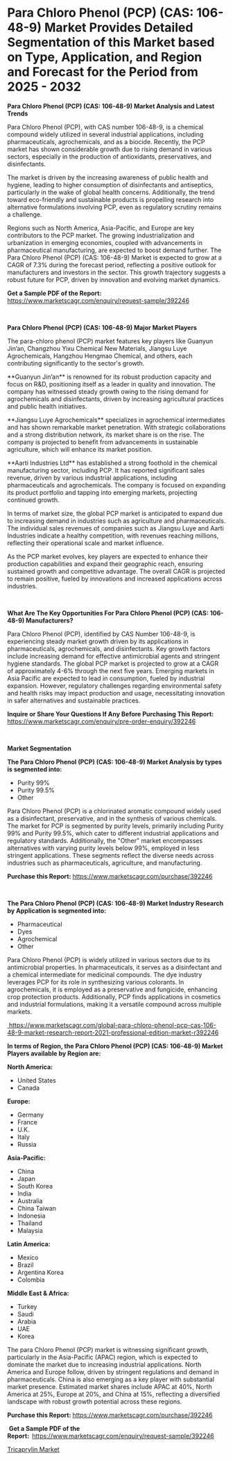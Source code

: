 <p><h1>Para Chloro Phenol (PCP) (CAS: 106-48-9) Market Provides Detailed Segmentation of this Market based on Type, Application, and Region and Forecast for the Period from 2025 - 2032</h1></p><p><strong>Para Chloro Phenol (PCP) (CAS: 106-48-9) Market Analysis and Latest Trends</strong></p>
<p><p>Para Chloro Phenol (PCP), with CAS number 106-48-9, is a chemical compound widely utilized in several industrial applications, including pharmaceuticals, agrochemicals, and as a biocide. Recently, the PCP market has shown considerable growth due to rising demand in various sectors, especially in the production of antioxidants, preservatives, and disinfectants. </p><p>The market is driven by the increasing awareness of public health and hygiene, leading to higher consumption of disinfectants and antiseptics, particularly in the wake of global health concerns. Additionally, the trend toward eco-friendly and sustainable products is propelling research into alternative formulations involving PCP, even as regulatory scrutiny remains a challenge.</p><p>Regions such as North America, Asia-Pacific, and Europe are key contributors to the PCP market. The growing industrialization and urbanization in emerging economies, coupled with advancements in pharmaceutical manufacturing, are expected to boost demand further. The Para Chloro Phenol (PCP) (CAS: 106-48-9) Market is expected to grow at a CAGR of 7.3% during the forecast period, reflecting a positive outlook for manufacturers and investors in the sector. This growth trajectory suggests a robust future for PCP, driven by innovation and evolving market dynamics.</p></p>
<p><strong>Get a Sample PDF of the Report:&nbsp;</strong> <a href="https://www.marketscagr.com/enquiry/request-sample/392246?utm_campaign=1126&utm_medium=2&utm_source=Github&utm_content=ia&utm_term=17012025&utm_id=para-chloro-phenol-pcp-cas-106-48-9">https://www.marketscagr.com/enquiry/request-sample/392246</a></p>
<p>&nbsp;</p>
<p><strong>Para Chloro Phenol (PCP) (CAS: 106-48-9) Major Market Players</strong></p>
<p><p>The para-chloro phenol (PCP) market features key players like Guanyun Jin’an, Changzhou Yixu Chemical New Materials, Jiangsu Luye Agrochemicals, Hangzhou Hengmao Chemical, and others, each contributing significantly to the sector's growth.</p><p>**Guanyun Jin’an** is renowned for its robust production capacity and focus on R&D, positioning itself as a leader in quality and innovation. The company has witnessed steady growth owing to the rising demand for agrochemicals and disinfectants, driven by increasing agricultural practices and public health initiatives.</p><p>**Jiangsu Luye Agrochemicals** specializes in agrochemical intermediates and has shown remarkable market penetration. With strategic collaborations and a strong distribution network, its market share is on the rise. The company is projected to benefit from advancements in sustainable agriculture, which will enhance its market position.</p><p>**Aarti Industries Ltd** has established a strong foothold in the chemical manufacturing sector, including PCP. It has reported significant sales revenue, driven by various industrial applications, including pharmaceuticals and agrochemicals. The company is focused on expanding its product portfolio and tapping into emerging markets, projecting continued growth.</p><p>In terms of market size, the global PCP market is anticipated to expand due to increasing demand in industries such as agriculture and pharmaceuticals. The individual sales revenues of companies such as Jiangsu Luye and Aarti Industries indicate a healthy competition, with revenues reaching millions, reflecting their operational scale and market influence.</p><p>As the PCP market evolves, key players are expected to enhance their production capabilities and expand their geographic reach, ensuring sustained growth and competitive advantage. The overall CAGR is projected to remain positive, fueled by innovations and increased applications across industries.</p></p>
<p>&nbsp;</p>
<p><strong>What Are The Key Opportunities For Para Chloro Phenol (PCP) (CAS: 106-48-9) Manufacturers?</strong></p>
<p><p>Para Chloro Phenol (PCP), identified by CAS Number 106-48-9, is experiencing steady market growth driven by its applications in pharmaceuticals, agrochemicals, and disinfectants. Key growth factors include increasing demand for effective antimicrobial agents and stringent hygiene standards. The global PCP market is projected to grow at a CAGR of approximately 4-6% through the next five years. Emerging markets in Asia Pacific are expected to lead in consumption, fueled by industrial expansion. However, regulatory challenges regarding environmental safety and health risks may impact production and usage, necessitating innovation in safer alternatives and sustainable practices.</p></p>
<p><strong>Inquire or Share Your Questions If Any Before Purchasing This Report:</strong> <a href="https://www.marketscagr.com/enquiry/pre-order-enquiry/392246?utm_campaign=1126&utm_medium=2&utm_source=Github&utm_content=ia&utm_term=17012025&utm_id=para-chloro-phenol-pcp-cas-106-48-9">https://www.marketscagr.com/enquiry/pre-order-enquiry/392246</a></p>
<p>&nbsp;</p>
<p><strong>Market Segmentation</strong></p>
<p><strong>The Para Chloro Phenol (PCP) (CAS: 106-48-9) Market Analysis by types is segmented into:</strong></p>
<p><ul><li>Purity 99%</li><li>Purity 99.5%</li><li>Other</li></ul></p>
<p><p>Para Chloro Phenol (PCP) is a chlorinated aromatic compound widely used as a disinfectant, preservative, and in the synthesis of various chemicals. The market for PCP is segmented by purity levels, primarily including Purity 99% and Purity 99.5%, which cater to different industrial applications and regulatory standards. Additionally, the "Other" market encompasses alternatives with varying purity levels below 99%, employed in less stringent applications. These segments reflect the diverse needs across industries such as pharmaceuticals, agriculture, and manufacturing.</p></p>
<p><strong>Purchase this Report:&nbsp;</strong><a href="https://www.marketscagr.com/purchase/392246?utm_campaign=1126&utm_medium=2&utm_source=Github&utm_content=ia&utm_term=17012025&utm_id=para-chloro-phenol-pcp-cas-106-48-9">https://www.marketscagr.com/purchase/392246</a></p>
<p>&nbsp;</p>
<p><strong>The Para Chloro Phenol (PCP) (CAS: 106-48-9) Market Industry Research by Application is segmented into:</strong></p>
<p><ul><li>Pharmaceutical</li><li>Dyes</li><li>Agrochemical</li><li>Other</li></ul></p>
<p><p>Para Chloro Phenol (PCP) is widely utilized in various sectors due to its antimicrobial properties. In pharmaceuticals, it serves as a disinfectant and a chemical intermediate for medicinal compounds. The dye industry leverages PCP for its role in synthesizing various colorants. In agrochemicals, it is employed as a preservative and fungicide, enhancing crop protection products. Additionally, PCP finds applications in cosmetics and industrial formulations, making it a versatile compound across multiple markets.</p></p>
<p><a href="https://www.marketscagr.com/global-para-chloro-phenol-pcp-cas-106-48-9-market-research-report-2021-professional-edition-market-r392246?utm_campaign=1126&utm_medium=2&utm_source=Github&utm_content=ia&utm_term=17012025&utm_id=para-chloro-phenol-pcp-cas-106-48-9">&nbsp;https://www.marketscagr.com/global-para-chloro-phenol-pcp-cas-106-48-9-market-research-report-2021-professional-edition-market-r392246</a></p>
<p><strong>In terms of Region, the Para Chloro Phenol (PCP) (CAS: 106-48-9) Market Players available by Region are:</strong></p>
<p>
    <p> <strong> North America: </strong>
        <ul>
            <li>United States</li>
            <li>Canada</li>
        </ul>
        </p> 
    <p> <strong> Europe: </strong>
        <ul>
            <li>Germany</li>
            <li>France</li>
            <li>U.K.</li>
            <li>Italy</li>
            <li>Russia</li>
        </ul>
        </p> 
    <p> <strong> Asia-Pacific: </strong>
        <ul>
            <li>China</li>
            <li>Japan</li>
            <li>South Korea</li>
            <li>India</li>
            <li>Australia</li>
            <li>China Taiwan</li>
            <li>Indonesia</li>
            <li>Thailand</li>
            <li>Malaysia</li>
        </ul>
        </p> 
    <p> <strong> Latin America: </strong>
        <ul>
            <li>Mexico</li>
            <li>Brazil</li>
            <li>Argentina Korea</li>
            <li>Colombia</li>
        </ul>
        </p> 
    <p> <strong> Middle East & Africa: </strong>
        <ul>
            <li>Turkey</li>
            <li>Saudi</li>
            <li>Arabia</li>
            <li>UAE</li>
            <li>Korea</li>
        </ul>
    </p>
    </p>
<p><p>The para Chloro Phenol (PCP) market is witnessing significant growth, particularly in the Asia-Pacific (APAC) region, which is expected to dominate the market due to increasing industrial applications. North America and Europe follow, driven by stringent regulations and demand in pharmaceuticals. China is also emerging as a key player with substantial market presence. Estimated market shares include APAC at 40%, North America at 25%, Europe at 20%, and China at 15%, reflecting a diversified landscape with robust growth potential across these regions.</p></p>
<p><strong>Purchase this Report: </strong><a href="https://www.marketscagr.com/purchase/392246?utm_campaign=1126&utm_medium=2&utm_source=Github&utm_content=ia&utm_term=17012025&utm_id=para-chloro-phenol-pcp-cas-106-48-9">https://www.marketscagr.com/purchase/392246</a></p>
<p>&nbsp;<strong>Get a Sample PDF of the Report:&nbsp;&nbsp;</strong><a href="https://www.marketscagr.com/enquiry/request-sample/392246?utm_campaign=1126&utm_medium=2&utm_source=Github&utm_content=ia&utm_term=17012025&utm_id=para-chloro-phenol-pcp-cas-106-48-9">https://www.marketscagr.com/enquiry/request-sample/392246</a></p>
<p><strong></strong></p>
<p><p><a href="https://github.com/gdfhhhj/Market-Research-Report-List-7/blob/main/tricaprylin-market.md?utm_campaign=1126&utm_medium=2&utm_source=Github&utm_content=ia&utm_term=17012025&utm_id=para-chloro-phenol-pcp-cas-106-48-9">Tricaprylin Market</a></p></p>